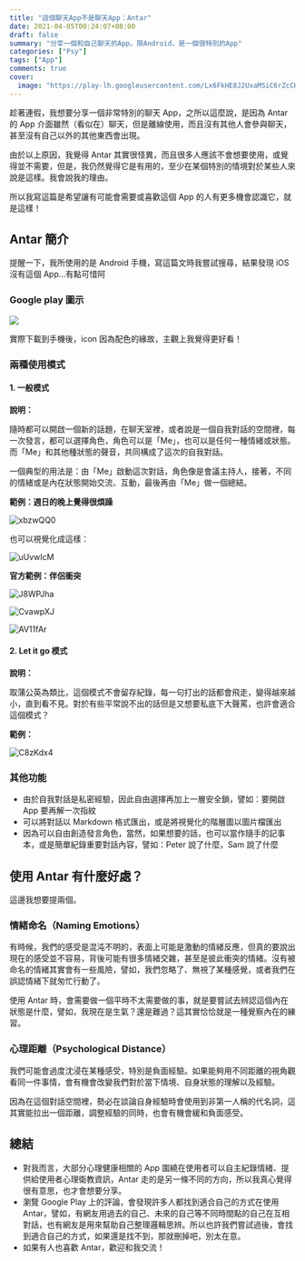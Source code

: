 ```yaml
---
title: "這個聊天App不是聊天App：Antar"
date: 2021-04-05T00:24:07+08:00
draft: false
summary: "分享一個和自己聊天的App，限Android，是一個很特別的App"
categories: ["Psy"]
tags: ["App"]
comments: true
cover:
  image: "https://play-lh.googleusercontent.com/Lx6FkHE8J2UxaMSiC6rZcCH6ornY7dTQmGE39oADR-w1dDT5G4fpZ_14EM4F9U-7FYs=s360" # image path/url
---
```


趁著連假，我想要分享一個非常特別的聊天 App，之所以這麼說，是因為 Antar 的 App 介面雖然（看似在）聊天，但是離線使用，而且沒有其他人會參與聊天，甚至沒有自己以外的其他東西會出現。

由於以上原因，我覺得 Antar 其實很怪異，而且很多人應該不會想要使用，或覺得並不需要，但是，我仍然覺得它是有用的，至少在某個特別的情境對於某些人來說是這樣。我會說我的理由。

所以我寫這篇是希望讓有可能會需要或喜歡這個 App 的人有更多機會認識它，就是這樣！

## Antar 簡介

提醒一下，我所使用的是 Android 手機，寫這篇文時我嘗試搜尋，結果發現 iOS 沒有這個 App...有點可惜阿

### Google play 圖示

![](https://play-lh.googleusercontent.com/Lx6FkHE8J2UxaMSiC6rZcCH6ornY7dTQmGE39oADR-w1dDT5G4fpZ_14EM4F9U-7FYs=s360)

實際下載到手機後，icon 因為配色的緣故，主觀上我覺得更好看！

### 兩種使用模式

#### 1. 一般模式

**說明：**

隨時都可以開啟一個新的話題，在聊天室裡，或者說是一個自我對話的空間裡，每一次發言，都可以選擇角色，角色可以是「Me」，也可以是任何一種情緒或狀態。而「Me」和其他種狀態的聲音，共同構成了這次的自我對話。

一個典型的用法是：由「Me」啟動這次對話，角色像是會議主持人，接著，不同的情緒或是內在狀態開始交流、互動，最後再由「Me」做一個總結。

**範例：週日的晚上覺得很煩躁**

![xbzwQQ0](https://i.imgur.com/xbzwQQ0.png)

也可以視覺化成這樣：

![uUvwIcM](https://i.imgur.com/uUvwIcM.jpg)

**官方範例：伴侶衝突**

![J8WPJha](https://i.imgur.com/J8WPJha.png)

![CvawpXJ](https://i.imgur.com/CvawpXJ.png)

![AV11fAr](https://i.imgur.com/AV11fAr.png)

#### 2. Let it go 模式

**說明：**

取蒲公英為類比，這個模式不會留存紀錄，每一句打出的話都會飛走，變得越來越小，直到看不見。對於有些平常說不出的話但是又想要私底下大聲罵，也許會適合這個模式？

**範例：**

![C8zKdx4](https://i.imgur.com/C8zKdx4.png)

### 其他功能

- 由於自我對話是私密經驗，因此自由選擇再加上一層安全鎖，譬如：要開啟 App 要再解一次指紋
- 可以將對話以 Markdown 格式匯出，或是將視覺化的階層圖以圖片檔匯出
- 因為可以自由創造發言角色，當然，如果想要的話，也可以當作隨手的記事本，或是簡單紀錄重要對話內容，譬如：Peter 說了什麼，Sam 說了什麼

## 使用 Antar 有什麼好處？

這邊我想要提兩個。

### 情緒命名（Naming Emotions）

有時候，我們的感受是混沌不明的，表面上可能是激動的情緒反應，但真的要說出現在的感受並不容易，背後可能有很多情緒交雜，甚至是彼此衝突的情緒。沒有被命名的情緒其實會有一些風險，譬如，我們忽略了、無視了某種感覺，或者我們在誤認情緒下就匆忙行動了。

使用 Antar 時，會需要做一個平時不太需要做的事，就是要嘗試去辨認這個內在狀態是什麼，譬如，我現在是生氣？還是難過？這其實恰恰就是一種覺察內在的練習。

### 心理距離（Psychological Distance）

我們可能會過度沈浸在某種感受，特別是負面經驗。如果能夠用不同距離的視角觀看同一件事情，會有機會改變我們對於當下情境、自身狀態的理解以及經驗。

因為在這個對話空間裡，勢必在談論自身經驗時會使用到非第一人稱的代名詞，這其實能拉出一個距離，調整經驗的同時，也會有機會緩和負面感受。

## 總結

- 對我而言，大部分心理健康相關的 App 圍繞在使用者可以自主紀錄情緒、提供給使用者心理衛教資訊，Antar 走的是另一條不同的方向，所以我真心覺得很有意思，也才會想要分享。
- 瀏覽 Google Play 上的評論，會發現許多人都找到適合自己的方式在使用 Antar，譬如，有網友用過去的自己、未來的自己等不同時間點的自己在互相對話，也有網友是用來幫助自己整理邏輯思辨。所以也許我們嘗試過後，會找到適合自己的方式，如果還是找不到，那就刪掉吧，別太在意。
- 如果有人也喜歡 Antar，歡迎和我交流！
